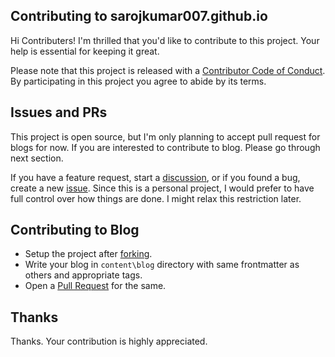 ## Contributing to sarojkumar007.github.io

[fork]: https://github.com/sarojkumar007/sarojkumar007.github.io/fork
[pr]: https://github.com/sarojkumar007/sarojkumar007.github.io/pulls
[discussion]: https://github.com/sarojkumar007/sarojkumar007.github.io/discussions
[issue]: https://github.com/sarojkumar007/sarojkumar007.github.io/issues
[style]: https://standardjs.com/
[code-of-conduct]: CODE_OF_CONDUCT.md

Hi Contributers! I'm thrilled that you'd like to contribute to this project. Your help is essential for keeping it great.

Please note that this project is released with a [Contributor Code of Conduct][code-of-conduct]. By participating in this project you agree to abide by its terms.

## Issues and PRs

This project is open source, but I'm only planning to accept pull request for blogs for now. If you are interested to contribute to blog. Please go through next section.

If you have a feature request, start a [discussion][discussion], or if you found a bug, create a new [issue][issue]. Since this is a personal project, I would prefer to have full control over how things are done. I might relax this restriction later.

## Contributing to Blog

- Setup the project after [forking][fork].
- Write your blog in `content\blog` directory with same frontmatter as others and appropriate tags.
- Open a [Pull Request][pr] for the same.

## Thanks

Thanks. Your contribution is highly appreciated.
